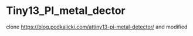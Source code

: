 # Tiny13_PI_metal_dector
clone https://blog.podkalicki.com/attiny13-pi-metal-detector/ and modified
